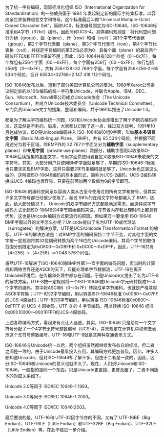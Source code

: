 

为了统一字符编码，国际标准化组织 ISO（International Organization for Standardization）的一些成员国于 1984 年发起制定新的国际字符集标准，以容纳全世界各种语言文字和符号。这个标准最后叫做“Universal Multiple-Octet Coded Character Set”，简称UCS，标准编号则定为ISO-10646。ISO-10646标准采用4字节（32bit）编码，因此简称UCS-4。具体编码规则是：将代码空间划分为组（group）、面（plane）、行（row）和格（ceil）；第1个字节代表组（group），第2个字节代表面（plane），第3个字节代表行（row），第4个字节代表格（ceil），并规定字符编码的第32位必须为0，且每个面（plane）的最后两个码位FFFEh和FFFFh保留不用；因此，ISO-1064共有128个群组（0～0x7F），每个群组有256个字面（00～0xFF），每个字面有256行（00～0xFF），每行包括 256格（0～0xFF），共有 256×128=32 768个字面，每个字面有256×256-2=65 534个码位，合计 65534×32768=2 147 418 112个码位。

ISO-10646发布以后，遭到了部分美国计算机公司的反对。1988年Xerox公司提议制定新的以16位编码的统一字符集Unicode，并联合Apple、IBM、DEC、Sun、Microsoft、Novell等公司成立Unicode协会（The Unicode Consortium），并成立Unicode技术委员会（Unicode Technical Committee），专门负责Unicode文字的搜集、整理和编码，并于1991年推出了Unicode 1.0。

都是为了解决字符编码统一问题，ISO和Unicode协会却推出了两个不同的编码标准，这显然是不利的。后来，大家都认识到了这一点，经过双方谈判，1991年10月达成协议，ISO将Unicode编码并入 ISO-10646的0组0字面，叫做**基本多语言文字面**（Basic Multi-lingual Plane， BMP），共有 65 534个码位，并根据不同用途分为若干区域。除BMP外的 32 767个字面又分为**辅助字面**（supplementary planes）和**专用字面**（private use planes）两部分，辅助字面用以收录ISO-10646后续搜集的各国文字，专用字面供使用者自定义收录ISO-10646未收录的文字符号。其实，大部分用户只使用BMP字面就足够了，早期的ISO-10646-1标准也只要求实现BMP字面，这样只需要2字节来编码就足够了，Unicode也正是这么做的，这叫做ISO-10646编码的基本面形式，简称为UCS-2编码，UCS-2编码转换成UCS-4编码也很容易，只要在前面加两个取值为0的字节即可。

ISO-10646 的编码空间足以容纳人类从古至今使用过的所有文字和符号，但其实许多文字符号都已经很少使用了，超过 99%的在用文字符号都编入了 BMP，因此，绝大部分情况下， Unicode的双字节编码方式都能满足需求，而这种双字节编码方式比起ISO-10646的4字节原始编码来说，在节省内存和处理时间上都具有优势，这也是Unicode编码方式更流行的原因。但如果万一要使用 ISO-10646 BMP字面以外的文字怎么办呢？Unicode提出了名为UTF-16或代理法（surrogates）的解决方案，UTF是UCS/Unicode Transformation Format 的缩写。UTF-16的解决办法是：对BMP字面的编码保持二字节不变，对其他字面的文字按一定规则将其32位编码转换为两个16位的Unicode编码，其两个字节的取值范围分别限定为0xD800～0xDBFF和 0xDC00～0xDFFF，因此，UTF-16共有（4×256）×（4×256）＝1 048 576个码位。

虽然UTF-16解决了ISO-10646除BMP外第1～15字面的编码问题，但当时的计算机和网络世界还是ASCII的天下，只能处理单字节数据流，UTF-16在离开Unicode环境后，在传输和处理中都存在问题。于是Unicode又提出了名为UTF-8的解决方案，UTF-8按一定规则将一个ISO-10646或Unicode字元码转换成1～4个字节的编码，其中将ASCII码（0～0x7F）转换成单字节编码，也就是严格兼容ASCII字符集；UTF-8的2字节编码，用以转换ISO-10646标准 0x0080～0x07FF的UCS-4原始码；UTF-8的3字节编码，用以转换 ISO-10646标准0x0800～0xFFFF 的 UCS-4 原始码；UTF-8 的 4 字节编码，用以转换 ISO-10646 标准 0x00010000～0001FFFF的UCS-4原始码。

上述各种编码方式，看起来有点让人迷惑。其实，ISO-10646 只是给每一个文字符号分配了一个4字节无符号整数编号（UCS-4），并未规定在计算机中如何去表示这个无符号整数编号。UTF-16和UTF-8就是其两种变通表示方式。

ISO-10646与Unicode统一以后，两个组织虽然都继续发布各自的标准，但二者之间是一致的。由于Unicode最早投入应用，其编码方式更加普及，因此，许多人都知道Unicode，但对ISO-10646却了解不多。但由于二者是一致的，因此，区分ISO-10646和Unicode的意义也就不大了。现在，人们说Unicode和ISO-10646，一般指的是同一个东西，只是Unicode更直接、更普及罢了。二者不同版本的对应关系如下。

Unicode 2.0等同于 ISO/IEC 10646-1:1993。

Unicode 3.0等同于 ISO/IEC 10646-1:2000。

Unicode 4.0等同于 ISO/IEC 10646:2003。

最后要说的是，UTF-16和 UTF-32因字节序的不同，又有了 UTF-16BE（Big Endian）、UTF-16LE（Little Endian）和UTF-32BE（Big Endian）、UTF-32LE（Little Endian）等，在此不做进一步介绍。



